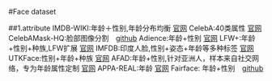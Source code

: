 #Face dataset

##1.attribute
IMDB-WIKI:年龄＋性别,年龄分布均衡  [官网](https://data.vision.ee.ethz.ch/cvl/rrothe/imdb-wiki/)
CelebA:40类属性 [官网](http://mmlab.ie.cuhk.edu.hk/projects/CelebA.html)
CelebAMask-HQ:脸部图像分割　[github](https://github.com/switchablenorms/CelebAMask-HQ)
Adience:年龄+性别 [官网](https://talhassner.github.io/home/projects/Adience/Adience-data.html)
LFW+:年龄+性别+种族,LFW扩展 [官网](http://biometrics.cse.msu.edu/Publications/Databases/MSU_LFW+/)
IMFDB:印度人脸,性别+姿态+年龄等多种标签 [官网](http://cvit.iiit.ac.in/projects/IMFDB/)
UTKFace:性别+年龄+种族 [官网](https://susanqq.github.io/UTKFace/)
AFAD:年龄+性别,针对亚洲人，样本来自社交网络，专为年龄属性定制 [官网](http://afad-dataset.github.io/)
APPA-REAL:年龄 [官网](http://chalearnlap.cvc.uab.es/dataset/26/description/)
Fairface: 年龄+性别　[github](https://github.com/joojs/fairface)
